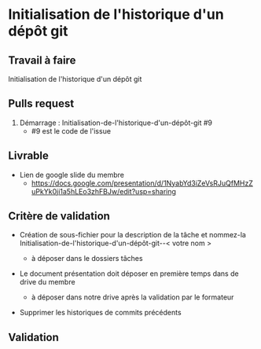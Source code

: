 # Initialisation de l'historique d'un dépôt git

## Travail à faire
Initialisation de l'historique d'un dépôt git

## Pulls request 

1. Démarrage : Initialisation-de-l'historique-d'un-dépôt-git #9
   - #9 est le code de l'issue

## Livrable 

- Lien de google slide du membre 
  - https://docs.google.com/presentation/d/1NyabYd3iZeVsRJuQfMHzZuPkYk0ji1a5hLEo3zhFBJw/edit?usp=sharing

## Critère de validation
- Création de sous-fichier pour la description de la tâche et nommez-la Initialisation-de-l'historique-d'un-dépôt-git--< votre nom >
  - à déposer dans le dossiers tâches
- Le document présentation doit déposer en première temps dans de drive du membre
  - à déposer dans notre drive après la validation par le formateur

- Supprimer les historiques de commits précédents


## Validation 

